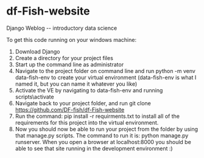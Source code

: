 # df-Fish-website
Django Weblog -- introductory data science

To get this code running on your windows machine:

1. Download Django
2. Create a directory for your project files
3. Start up the command line as administrator
4. Navigate to the project folder on command line and run python -m venv data-fish-env to create your virtual environment
(data-fish-env is what I named it, but you can name it whatever you like)
5. Activate the VE by navigating to data-fish-env and running scripts\activate
6. Navigate back to your project folder, and run git clone https://github.com/DF-fish/df-Fish-website
7. Run the command: pip install -r requirments.txt to install all of the requirements for this project into the virtual environment.
8. Now you should now be able to run your project from the folder by using that manage.py scripts.  The command to run it is: python manage.py runserver.  When you open a browser at localhost:8000 you should be able to see that site running in the development environment :)
